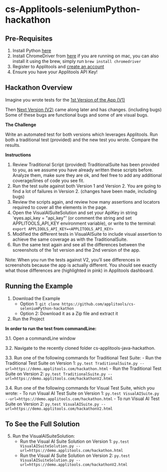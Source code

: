 # cs-Applitools-seleniumPython-hackathon

## Pre-Requisites
1.  Install Python [here](https://www.python.org/downloads/)
2.  Install ChromeDriver from [here](https://chromedriver.chromium.org/downloads) if you are running on mac, you can also install it using the brew, simply run `brew install chromedriver`
3.  Register to Applitools and [create an account](https://auth.applitools.com/users/register)
4.  Ensure you have your Applitools API Key!

## Hackathon Overview
Imagine you wrote tests for the [1st Version of the App (V1)](https://demo.applitools.com/hackathon.html)

Then [Next Version (V2)](https://demo.applitools.com/hackathonV2.html) came along later and has changes. (including bugs) Some of these bugs are functional bugs and some of are visual bugs. 

**The Challenge**

Write an automated test for both versions which leverages Applitools. Run both a traditional test (provided) and the new test you wrote. Compare the results.

**Instructions**

1.  Review Traditional Script (provided) TraditionalSuite has been provided to you, as we assume you have already written these scripts before. Analyze them, make sure they are ok, and feel free to add any additional coverage/lines of code you see fit.
2.  Run the test suite against both Version 1 and Version 2. You are going to find a lot of failures in Version 2. (changes have been made, including bugs)
3.  Review the scripts again, and review how many assertions and locators required to cover all the elements in the page.
4.  Open the VisualAISuiteSolution and set your ApiKey in string 'eyes.api_key = "api_key"' (or comment the string and set APPLITOOLS_API_KEY environment variable), or write to the terminal: `export APPLIOOLS_API_KEY=<APPLITOOLS_API_KEY>`
5.  Modified the different tests in VisualAISuite to include visual assertion to achieve the same coverage as with the TraditionalSuite.
6.  Run the same test again and see all the differences between the screenshots of the 1st version and the 2nd version of the app.

Note: When you run the tests against V2, you’ll see differences in screenshots because the app is actually different. You should see exactly what those differences are (highlighted in pink) in Applitools dashboard.

## Running the Example

1.  Download the Example
    -  Option 1:  `git clone https://github.com/applitools/cs-seleniumPython-hackathon`
    -  Option 2:  Download it as a Zip file and extract it
2.  Run the Project

**In order to run the test from commandLine:**

3.1.  Open a commandLine window

3.2.  Navigate to the recently cloned folder cs-applitools-java-hackathon.

3.3.  Run one of the following commands for Traditional Test Suite:
		-  Run the Traditional Test Suite on Version 1: `py.test TraditionalSuite.py --url=https://demo.applitools.com/hackathon.html`
		-  Run the Traditional Test Suite on Version 2: `py.test TraditionalSuite.py --url=https://demo.applitools.com/hackathonV2.html`
    
3.4.  Run one of the following commands for Visual Test Suite, which you wrote:
		-  To run Visual AI Test Suite on Version 1:  `py.test VisualAISuite.py --url=https://demo.applitools.com/hackathon.html`
    -  To run Visual AI Test Suite on Version 2:  `py.test VisualAISuite.py --url=https://demo.applitools.com/hackathonV2.html`

## To See the Full Solution

5.  Run the VisualAISuiteSolution:
    -  Run the Visual AI Suite Solution on Version 1: `py.test VisualAISuiteSolution.py --url=https://demo.applitools.com/hackathon.html`
    -  Run the Visual AI Suite Solution on Version 2: `py.test VisualAISuiteSolution.py --url=https://demo.applitools.com/hackathonV2.html`


